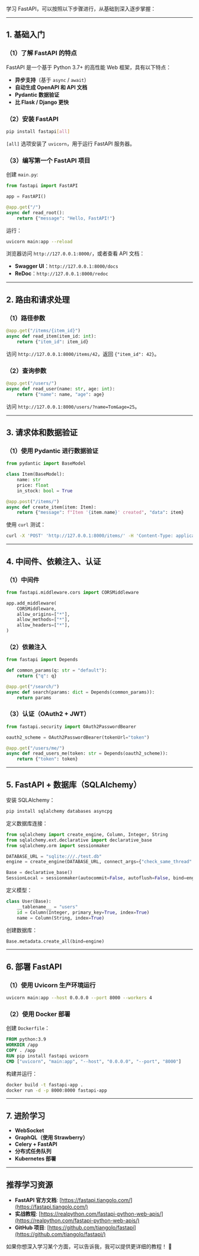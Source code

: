 学习 FastAPI，可以按照以下步骤进行，从基础到深入逐步掌握：

---

## **1. 基础入门**
### **（1）了解 FastAPI 的特点**
FastAPI 是一个基于 Python 3.7+ 的高性能 Web 框架，具有以下特点：
- **异步支持**（基于 `async` / `await`）
- **自动生成 OpenAPI 和 API 文档**
- **Pydantic 数据验证**
- **比 Flask / Django 更快**

### **（2）安装 FastAPI**
```sh
pip install fastapi[all]
```
`[all]` 选项安装了 `uvicorn`，用于运行 FastAPI 服务器。

### **（3）编写第一个 FastAPI 项目**
创建 `main.py`:
```python
from fastapi import FastAPI

app = FastAPI()

@app.get("/")
async def read_root():
    return {"message": "Hello, FastAPI!"}
```
运行：
```sh
uvicorn main:app --reload
```
浏览器访问 `http://127.0.0.1:8000/`，或者查看 API 文档：
- **Swagger UI**：`http://127.0.0.1:8000/docs`
- **ReDoc**：`http://127.0.0.1:8000/redoc`

---

## **2. 路由和请求处理**
### **（1）路径参数**
```python
@app.get("/items/{item_id}")
async def read_item(item_id: int):
    return {"item_id": item_id}
```
访问 `http://127.0.0.1:8000/items/42`，返回 `{"item_id": 42}`。

### **（2）查询参数**
```python
@app.get("/users/")
async def read_user(name: str, age: int):
    return {"name": name, "age": age}
```
访问 `http://127.0.0.1:8000/users/?name=Tom&age=25`。

---

## **3. 请求体和数据验证**
### **（1）使用 Pydantic 进行数据验证**
```python
from pydantic import BaseModel

class Item(BaseModel):
    name: str
    price: float
    in_stock: bool = True

@app.post("/items/")
async def create_item(item: Item):
    return {"message": f"Item '{item.name}' created", "data": item}
```
使用 `curl` 测试：
```sh
curl -X 'POST' 'http://127.0.0.1:8000/items/' -H 'Content-Type: application/json' -d '{"name": "Laptop", "price": 899.99}'
```

---

## **4. 中间件、依赖注入、认证**
### **（1）中间件**
```python
from fastapi.middleware.cors import CORSMiddleware

app.add_middleware(
    CORSMiddleware,
    allow_origins=["*"],
    allow_methods=["*"],
    allow_headers=["*"],
)
```

### **（2）依赖注入**
```python
from fastapi import Depends

def common_params(q: str = "default"):
    return {"q": q}

@app.get("/search/")
async def search(params: dict = Depends(common_params)):
    return params
```

### **（3）认证（OAuth2 + JWT）**
```python
from fastapi.security import OAuth2PasswordBearer

oauth2_scheme = OAuth2PasswordBearer(tokenUrl="token")

@app.get("/users/me/")
async def read_users_me(token: str = Depends(oauth2_scheme)):
    return {"token": token}
```

---

## **5. FastAPI + 数据库（SQLAlchemy）**
安装 SQLAlchemy：
```sh
pip install sqlalchemy databases asyncpg
```
定义数据库连接：
```python
from sqlalchemy import create_engine, Column, Integer, String
from sqlalchemy.ext.declarative import declarative_base
from sqlalchemy.orm import sessionmaker

DATABASE_URL = "sqlite:///./test.db"
engine = create_engine(DATABASE_URL, connect_args={"check_same_thread": False})

Base = declarative_base()
SessionLocal = sessionmaker(autocommit=False, autoflush=False, bind=engine)
```

定义模型：
```python
class User(Base):
    __tablename__ = "users"
    id = Column(Integer, primary_key=True, index=True)
    name = Column(String, index=True)
```

创建数据库：
```python
Base.metadata.create_all(bind=engine)
```

---

## **6. 部署 FastAPI**
### **（1）使用 Uvicorn 生产环境运行**
```sh
uvicorn main:app --host 0.0.0.0 --port 8000 --workers 4
```

### **（2）使用 Docker 部署**
创建 `Dockerfile`：
```dockerfile
FROM python:3.9
WORKDIR /app
COPY . /app
RUN pip install fastapi uvicorn
CMD ["uvicorn", "main:app", "--host", "0.0.0.0", "--port", "8000"]
```
构建并运行：
```sh
docker build -t fastapi-app .
docker run -d -p 8000:8000 fastapi-app
```

---

## **7. 进阶学习**
- **WebSocket**
- **GraphQL（使用 Strawberry）**
- **Celery + FastAPI**
- **分布式任务队列**
- **Kubernetes 部署**

---

## **推荐学习资源**
- **FastAPI 官方文档**: [https://fastapi.tiangolo.com/](https://fastapi.tiangolo.com/)
- **实战教程**: [https://realpython.com/fastapi-python-web-apis/](https://realpython.com/fastapi-python-web-apis/)
- **GitHub 项目**: [https://github.com/tiangolo/fastapi](https://github.com/tiangolo/fastapi/)

如果你想深入学习某个方面，可以告诉我，我可以提供更详细的教程！ 🚀